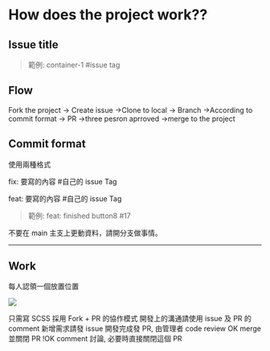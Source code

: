 # How does the project work??

## Issue title

> 範例:
> container-1 #issue tag

## Flow

Fork the project -> Create issue ->Clone to local -> Branch ->According to commit format -> PR ->three pesron aprroved ->merge to the project

## Commit format

使用兩種格式

fix: 要寫的內容 #自己的 issue Tag

feat: 要寫的內容 #自己的 issue Tag

> 範例:
> feat: finished button8 #17

不要在 main 主支上更動資料，請開分支做事情。

---

## Work

每人認領一個放置位置

![](https://i.imgur.com/6I1gm1a.png)

只需寫 SCSS
採用 Fork + PR 的協作模式
開發上的溝通請使用 issue 及 PR 的 comment
新增需求請發 issue
開發完成發 PR, 由管理者 code review
OK merge 並關閉 PR
!OK comment 討論, 必要時直接關閉這個 PR
